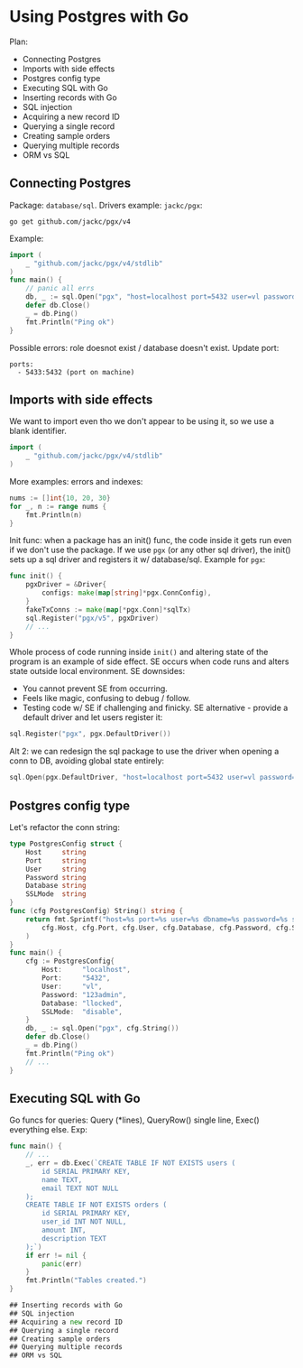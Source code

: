 # Using Postgres with Go 

Plan: 
* Connecting Postgres
* Imports with side effects
* Postgres config type
* Executing SQL with Go
* Inserting records with Go
* SQL injection 
* Acquiring a new record ID
* Querying a single record
* Creating sample orders 
* Querying multiple records 
* ORM vs SQL

## Connecting Postgres

Package: `database/sql`. 
Drivers example: `jackc/pgx`:
```
go get github.com/jackc/pgx/v4
```
Example: 
```go 
import (
	_ "github.com/jackc/pgx/v4/stdlib"
)
func main() {
    // panic all errs
	db, _ := sql.Open("pgx", "host=localhost port=5432 user=vl password=123admin sslmode=disabled")
	defer db.Close()
    _ = db.Ping()
	fmt.Println("Ping ok")
}
```
Possible errors: role doesnot exist / database doesn't exist. 
Update port:
```
ports:
  - 5433:5432 (port on machine)
```   

## Imports with side effects 

We want to import even tho we don't appear to be using it, so we use a blank identifier. 
```go
import (
	_ "github.com/jackc/pgx/v4/stdlib"
)
```
More examples: errors and indexes:
```go
nums := []int{10, 20, 30}
for _, n := range nums {
    fmt.Println(n)
}
```
Init func: when a package has an init() func, the code inside it gets run even if we don't use the package. If we use `pgx` (or any other sql driver), the init() sets up a sql driver and registers it w/ database/sql. Example for `pgx`:
```go
func init() {
	pgxDriver = &Driver{
		configs: make(map[string]*pgx.ConnConfig),
	}
	fakeTxConns := make(map[*pgx.Conn]*sqlTx)
	sql.Register("pgx/v5", pgxDriver)
	// ...
}
```
Whole process of code running inside `init()` and altering state of the program is an example of side effect. SE occurs when code runs and alters state outside local environment. 
SE downsides: 
* You cannot prevent SE from occurring. 
* Feels like magic, confusing to debug / follow. 
* Testing code w/ SE if challenging and finicky. 
SE alternative - provide a default driver and let users register it: 
```go
sql.Register("pgx", pgx.DefaultDriver())
```
Alt 2: we can redesign the sql package to use the driver when opening a conn to DB, avoiding global state entirely:
```go
sql.Open(pgx.DefaultDriver, "host=localhost port=5432 user=vl password=123admin sslmode=disabled")
```

## Postgres config type

Let's refactor the conn string:
```go 
type PostgresConfig struct {
	Host     string
	Port     string
	User     string
	Password string
	Database string
	SSLMode  string
}
func (cfg PostgresConfig) String() string {
	return fmt.Sprintf("host=%s port=%s user=%s dbname=%s password=%s sslmode=%s",
		cfg.Host, cfg.Port, cfg.User, cfg.Database, cfg.Password, cfg.SSLMode,
	)
}
func main() {
	cfg := PostgresConfig{
		Host:     "localhost",
		Port:     "5432",
		User:     "vl",
		Password: "123admin",
		Database: "llocked",
		SSLMode:  "disable",
	}
	db, _ := sql.Open("pgx", cfg.String())
	defer db.Close()
	_ = db.Ping()
	fmt.Println("Ping ok")
	// ...
}
```

## Executing SQL with Go 

Go funcs for queries: Query (*lines), QueryRow() single line, Exec() everything else. 
Exp:  
```go 
func main() {
	// ...
	_, err = db.Exec(`CREATE TABLE IF NOT EXISTS users (
		id SERIAL PRIMARY KEY,
		name TEXT,
		email TEXT NOT NULL
	);
	CREATE TABLE IF NOT EXISTS orders (
		id SERIAL PRIMARY KEY,
		user_id INT NOT NULL, 
		amount INT,
		description TEXT
	);`)
	if err != nil {
		panic(err)
	}
	fmt.Println("Tables created.")
}

## Inserting records with Go
## SQL injection 
## Acquiring a new record ID
## Querying a single record
## Creating sample orders 
## Querying multiple records 
## ORM vs SQL

